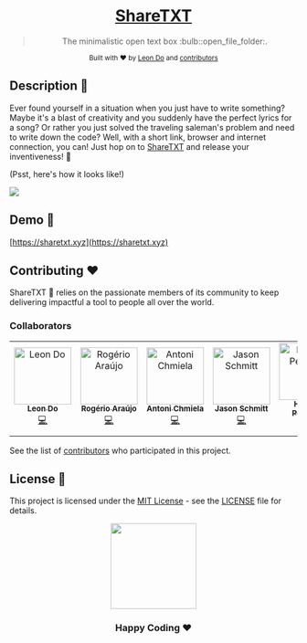 <div align="center">
  <h1><a href="https://sharetxt.xyz">ShareTXT</a></h1>
  <p>
    <blockquote align="center">The minimalistic open text box :bulb::open_file_folder:.  </blockquote>
  </p>
<p>

</p>
  <sub>Built with ❤︎ by
    <a href="https://github.com/leon-do">Leon Do</a> and
    <a href="https://github.com/leon-do/sharetxt/graphs/contributors">contributors</a>
  </sub>
</div>

## Description :page_facing_up:

Ever found yourself in a situation when you just have to write something? Maybe it's a blast of creativity and you suddenly have the perfect lyrics for a song? Or rather you just solved the traveling saleman's problem and need to write down the code?
Well, with a short link, browser and internet connection, you can! Just hop on to [ShareTXT](https://sharetxt.xyz) and release your inventiveness! :dizzy:

(Psst, here's how it looks like!)

![](https://imgur.com/MfpLPl8.gif)

## Demo 🚀

[https://sharetxt.xyz](https://sharetxt.xyz)

## Contributing :heart:
ShareTXT :star2: relies on the passionate members of its community to keep delivering impactful a tool to people all over the world.

### Collaborators
<table>
  <tr>
    <td align="center"><a href="https://github.com/leon-do"><img src="https://github.com/leon-do.png?size=100" width="100px;" alt="Leon Do"/><br /><sub><b>Leon Do</b></sub></a><br /><a href="https://github.com/leon-do/sharetxt/commits?author=leon-do" title="Code">💻</a></td>
    <td align="center"><a href="https://github.com/rodgeraraujo"><img src="https://github.com/rodgeraraujo.png?size=100" width="100px;" alt="Rogério Araújo"/><br /><sub><b>Rogério Araújo</b></sub></a><br /><a href="https://github.com/leon-do/sharetxt/commits?author=rodgeraraujo" title="Code">💻</a></td>
    <td align="center"><a href="https://github.com/aachh"><img src="https://github.com/aachh.png?size=100" width="100px;" alt="Antoni Chmiela"/><br /><sub><b>Antoni Chmiela</b></sub></a><br /><a href="https://github.com/leon-do/sharetxt/commits?author=aachh" title="Code">💻</a></td>
    <td align="center"><a href="https://github.com/schmitty890"><img src="https://github.com/schmitty890.png?size=100" width="100px;" alt="Jason Schmitt"/><br /><sub><b>Jason Schmitt</b></sub></a><br /><a href="https://github.com/leon-do/sharetxt/commits?author=schmitty890" title="Code">💻</a></td>
    <td align="center"><a href="https://github.com/hpez"><img src="https://github.com/hpez.png?size=100" width="100px;" alt="Hassan Pezeshk"/><br /><sub><b>Hassan Pezeshk</b></sub></a><br /><a href="https://github.com/leon-do/sharetxt/commits?author=hpez" title="Code">💻</a></td>
  </tr>
</table>

See the list of [contributors](https://github.com/leon-do/sharetxt/graphs/contributors) who participated in this project.

## License 📄

This project is licensed under the [MIT License](https://opensource.org/licenses/MIT) - see the [LICENSE](LICENSE) file for details.

<div align="center">
    <img src="https://data.whicdn.com/images/318894051/original.gif" width="150">
    <h3>Happy Coding ❤︎</h3>
</div>
